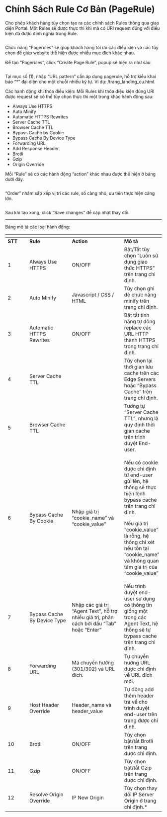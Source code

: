 # Chính Sách Rule Cơ Bản (PageRule)

Cho phép khách hàng tùy chọn tạo ra các chính sách Rules thông qua giao diện Portal. Một Rules sẽ được thực thi khi mà có URI request đúng với điều kiện đã được định nghĩa trong Rule.

<figure><img src="../../.gitbook/assets/image (258).png" alt=""><figcaption></figcaption></figure>

Chức năng “Pagerules” sẽ giúp khách hàng tối ưu các điều kiện và các tùy chọn để giúp website thể hiện được nhiều mục đích khác nhau.

Để tạo “Pagerules”, click “Create Page Rule”, popup sẽ hiện ra như sau:

<figure><img src="../../.gitbook/assets/image (257).png" alt=""><figcaption></figcaption></figure>

Tại mục số (1), nhập “URL pattern” cần áp dụng pagerule, hỗ trợ kiểu khai báo “\*” đại diện cho một chuỗi nhiều ký tự. Ví dụ: /trang\_landing\_cu.html.

Các hành động khi thỏa điều kiệ&#x6E;**:** Mỗi Rules khi thỏa điệu kiện đúng URI được request sẽ có thể tùy chọn thực thi một trong khác hành động sau:

* Always Use HTTPS&#x20;
* Auto Minify&#x20;
* Automatic HTTPS Rewrites&#x20;
* Server Cache TTL&#x20;
* Browser Cache TTL&#x20;
* Bypass Cache by Cookie&#x20;
* Bypass Cache By Device Type
* Forwarding URL&#x20;
* Add Response Header&#x20;
* Brotli&#x20;
* Gzip
* Origin Override

Mỗi “Rule” sẽ có các hành động “action” khác nhau được thể hiện ở bảng dưới đây.

<figure><img src="../../.gitbook/assets/image (259).png" alt=""><figcaption></figcaption></figure>

“Order” nhằm sắp xếp vị trí các rule, số càng nhỏ, ưu tiên thực hiện càng lớn.

<figure><img src="https://docs.vngcloud.vn/download/thumbnails/36045518/image2021-11-17_14-21-31.png?version=1&#x26;modificationDate=1637133692000&#x26;api=v2" alt=""><figcaption></figcaption></figure>

Sau khi tạo xong, click “Save changes” để cập nhật thay đổi.

***

Bảng mô tả các loại hành động:

<table data-header-hidden><thead><tr><th width="79"></th><th width="160"></th><th width="197"></th><th></th></tr></thead><tbody><tr><td><strong>STT</strong></td><td><strong>Rule</strong></td><td><strong>Action</strong></td><td><strong>Mô tả</strong></td></tr><tr><td>1</td><td>Always Use HTTPS</td><td>ON/OFF</td><td>Bật/Tắt tùy chọn “Luôn sử dụng giao thức HTTPS” trên trang chỉ định.</td></tr><tr><td>2</td><td>Auto Minify</td><td>Javascript / CSS / HTML</td><td>Tùy chọn ghi đè chức năng minify trên trang chỉ định.</td></tr><tr><td>3</td><td>Automatic HTTPS Rewrites</td><td>ON/OFF</td><td>Bật tắt tính năng tự động replace các URL HTTP thành HTTPS trong trang chỉ định.</td></tr><tr><td>4</td><td>Server Cache TTL</td><td><br></td><td>Tùy chọn lại thời gian lưu cache trên các Edge Servers hoặc “Bypass Cache” trên trang chỉ định.</td></tr><tr><td>5</td><td>Browser Cache TTL</td><td><br></td><td>Tương tự “Server Cache TTL”, nhưng là quy định thời gian cache trên trình duyệt End-user.</td></tr><tr><td>6</td><td>Bypass Cache By Cookie</td><td>Nhập giá trị “cookie_name” và “cookie_value”</td><td><p>Nếu có cookie được chỉ định từ end-user gửi lên, hệ thống sẽ thực hiện lệnh bypass cache trên trang chỉ định.</p><p>Nếu giá trị “cookie_value” là rỗng, hệ thống chỉ xét nếu tồn tại “cookie_name” và không quan tâm giá trị của “cookie_value”</p></td></tr><tr><td>7</td><td>Bypass Cache By Device Type</td><td>Nhập các giá trị “Agent Text”, hỗ trợ nhiều giá trị, phân cách bởi dấu “Tab” hoặc “Enter”</td><td>Nếu trình duyệt end-user sử dụng có thông tin giống một trong các Agent Text, hệ thống sẽ tự bypass cache trên trang chỉ định.</td></tr><tr><td>8</td><td>Forwarding URL</td><td>Mã chuyển hướng (301/302) và URL đích.</td><td>Tự chuyển hướng URL được chỉ định về URL đích mới.</td></tr><tr><td>9</td><td>Host Header Override</td><td>Header_name và header_value</td><td>Tự động add thêm header trả về cho trình duyệt end-user trên trang được chỉ định.</td></tr><tr><td>10</td><td>Brotli</td><td>ON/OFF</td><td>Tùy chọn bật/tắt Brotli trên trang được chỉ định.</td></tr><tr><td>11</td><td>Gzip</td><td>ON/OFF</td><td>Tùy chọn bật/tắt Gzip trên trang được chỉ định.</td></tr><tr><td>12</td><td>Resolve Origin Override</td><td>IP New Origin</td><td>Tùy chọn thay đổi IP Server Origin ở trang chỉ định.*</td></tr></tbody></table>
